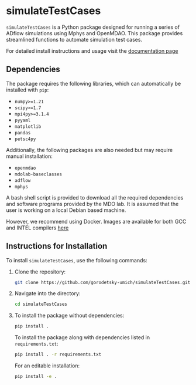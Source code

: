 # simulateTestCases

`simulateTestCases` is a Python package designed for running a series of ADflow simulations using Mphys and OpenMDAO. This package provides streamlined functions to automate simulation test cases.

For detailed install instructions and usage visit the [documentation page](https://gorodetsky-umich.github.io/simulateTestCases/)

## Dependencies

The package requires the following libraries, which can automatically be installed with `pip`:

- `numpy>=1.21`
- `scipy>=1.7`
- `mpi4py>=3.1.4`
- `pyyaml`
- `matplotlib`
- `pandas`
- `petsc4py`

Additionally, the following packages are also needed but may require manual installation:

- `openmdao`
- `mdolab-baseclasses`
- `adflow`
- `mphys`

A bash shell script is provided to download all the required dependencies and software programs provided by the MDO lab. It is assumed that the user is working on a local Debian based machine. 

However, we recommend using Docker. Images are available for both GCC and INTEL compilers [here](https://mdolab-mach-aero.readthedocs-hosted.com/en/latest/installInstructions/dockerInstructions.html#) 

## Instructions for Installation

To install `simulateTestCases`, use the following commands:

1. Clone the repository:

    ```bash
    git clone https://github.com/gorodetsky-umich/simulateTestCases.git
    ```

2. Navigate into the directory:

    ```bash
    cd simulateTestCases
    ```

3. To install the package without dependencies:

    ```bash
    pip install .
    ```
    To install the package along with dependencies listed in `requirements.txt`:
    ```bash
    pip install . -r requirements.txt
    ```
    For an editable installation:
    ```bash
    pip install -e .
    ```
